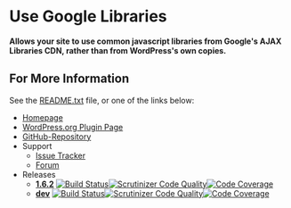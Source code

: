 # Use Google Libraries
__Allows your site to use common javascript libraries from Google's AJAX Libraries CDN, rather than from WordPress's own copies.__

## For More Information ##
See the [README.txt][1.0] file, or one of the links below:

- [Homepage][1.1] 
- [WordPress.org Plugin Page][1.2] 
- [GitHub-Repository][1.3]
- Support
    - [Issue Tracker][1.4.1]
    - [Forum][1.4.2]
 - Releases
    - __[1.6.2][1.5]__ [![Build Status](https://travis-ci.org/jpenney/use-google-libraries.png?branch=master)](https://travis-ci.org/jpenney/use-google-libraries)[![Scrutinizer Code Quality](https://scrutinizer-ci.com/g/jpenney/use-google-libraries/badges/quality-score.png?b=master)](https://scrutinizer-ci.com/g/jpenney/use-google-libraries/?branch=master)[![Code Coverage](https://scrutinizer-ci.com/g/jpenney/use-google-libraries/badges/coverage.png?b=master)](https://scrutinizer-ci.com/g/jpenney/use-google-libraries/?branch=master)         
    -  __[dev][1.6]__ [![Build Status](https://travis-ci.org/jpenney/use-google-libraries.png?branch=develop)](https://travis-ci.org/jpenney/use-google-libraries)[![Scrutinizer Code Quality](https://scrutinizer-ci.com/g/jpenney/use-google-libraries/badges/quality-score.png?b=develop)](https://scrutinizer-ci.com/g/jpenney/use-google-libraries/?branch=develop)[![Code Coverage](https://scrutinizer-ci.com/g/jpenney/use-google-libraries/badges/coverage.png?b=develop)](https://scrutinizer-ci.com/g/jpenney/use-google-libraries/?branch=develop)


[1.0]: ./README.txt
[1.1]: http://jasonpenney.net/wordpress-plugins/use-google-libraries/
[1.2]: http://wordpress.org/plugins/use-google-libraries/
[1.3]: https://github.com/jpenney/use-google-libraries
[1.4.1]: https://github.com/jpenney/use-google-libraries/issues
[1.4.2]: http://wordpress.org/support/plugin/use-google-libraries
[1.5]: http://downloads.wordpress.org/plugin/use-google-libraries.1.6.1.zip
[1.6]: https://github.com/jpenney/use-google-libraries/archive/develop.zip
